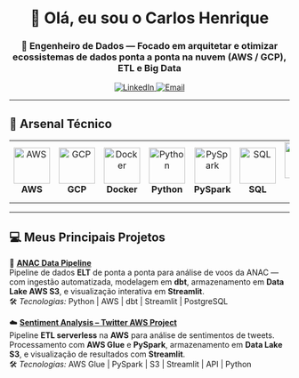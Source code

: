 <p align="center">
  <h1 align="center">👋 Olá, eu sou o <strong>Carlos Henrique</strong></h1>
  <h3 align="center">🚀 Engenheiro de Dados — Focado em arquitetar e otimizar ecossistemas de dados ponta a ponta na nuvem (AWS / GCP), ETL e Big Data</h3>
</p>

<div align="center">
  <a href="https://linkedin.com/in/carlos-henrique-2a0008378" target="_blank">
    <img src="https://img.shields.io/badge/-LinkedIn-%230077B5?style=for-the-badge&logo=linkedin&logoColor=white" alt="LinkedIn" />
  </a>
  <a href="mailto:henrique999930@gmail.com">
    <img src="https://img.shields.io/badge/-Gmail-%23333?style=for-the-badge&logo=gmail&logoColor=white" alt="Email" />
  </a>
</div>

---

## 🚀 Arsenal Técnico
<table align="center">
  <tr align="center">
    <td width="96"><img src="https://techstack-generator.vercel.app/aws-icon.svg" alt="AWS" width="65" height="65"/><br><strong>AWS</strong></td>
    <td width="96"><img src="https://techstack-generator.vercel.app/gcp-icon.svg" alt="GCP" width="65" height="65"/><br><strong>GCP</strong></td>
    <td width="96"><img src="https://techstack-generator.vercel.app/docker-icon.svg" alt="Docker" width="65" height="65"/><br><strong>Docker</strong></td>
    <td width="96"><img src="https://techstack-generator.vercel.app/python-icon.svg" alt="Python" width="65" height="65"/><br><strong>Python</strong></td>
    <td width="96"><img src="https://techstack-generator.vercel.app/js-icon.svg" alt="PySpark" width="65" height="65"/><br><strong>PySpark</strong></td>
    <td width="96"><img src="https://techstack-generator.vercel.app/ts-icon.svg" alt="SQL" width="65" height="65"/><br><strong>SQL</strong></td>
    <td width="96"><img src="https://techstack-generator.vercel.app/react-icon.svg" alt="Power BI" width="65" height="65"/><br><strong>Power BI</strong></td>
    <td width="96"><img src="https://techstack-generator.vercel.app/webpack-icon.svg" alt="Streamlit" width="65" height="65"/><br><strong>Streamlit</strong></td>
    <td width="96"><img src="https://techstack-generator.vercel.app/git-icon.svg" alt="Git" width="65" height="65"/><br><strong>Git</strong></td>
  </tr>
</table>

---

## 💻 Meus Principais Projetos

🚀 **[ANAC Data Pipeline](https://github.com/henrique999930-lgtm/anac-data-pipeline)**  
Pipeline de dados **ELT** de ponta a ponta para análise de voos da ANAC — com ingestão automatizada, modelagem em **dbt**, armazenamento em **Data Lake AWS S3**, e visualização interativa em **Streamlit**.  
🛠️ *Tecnologias:* Python | AWS | dbt | Streamlit | PostgreSQL  

☁️ **[Sentiment Analysis – Twitter AWS Project](https://github.com/henrique999930-lgtm/projeto-sentimento-twitter-aws)**  
Pipeline **ETL serverless** na **AWS** para análise de sentimentos de tweets. Processamento com **AWS Glue** e **PySpark**, armazenamento em **Data Lake S3**, e visualização de resultados com **Streamlit**.  
🛠️ *Tecnologias:* AWS Glue | PySpark | S3 | Streamlit | API | Python


